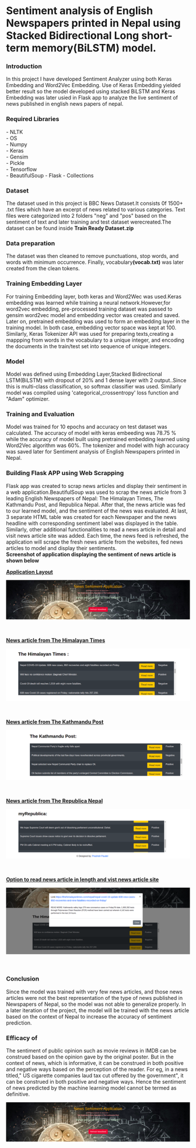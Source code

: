 # Sentiment analysis of English Newspapers printed in Nepal using Stacked Bidirectional Long short-term memory(BiLSTM) model.
<h3><b>Introduction</b></h3>
In this project I have developed Sentiment Analyzer using both Keras Embedding and Word2Vec Embedding. Use of Keras Embedding yielded better result so the model developed using stacked BiLSTM and Keras Embedding was later usied in Flask app to analyze the live sentiment of news published in english news papers of nepal. 
<h3><b>Required Libraries </b></h3>
- NLTK<br>
- OS<br>
- Numpy<br>
- Keras<br>
- Gensim<br>
- Pickle<br>
- Tensorflow<br>
- BeautifulSoup
- Flask
- Collections<br>
<h3><b>Dataset </b></h3>
The dataset used in this project is BBC News Dataset.It consists 0f 1500+ .txt files which have an excerpt of news related to various categories. Text files were categorized into 2 folders "neg" and "pos" based on the sentiment of text and later training and test dataset werecreated.The dataset can be found inside <b>Train Ready Dataset.zip</b>
<h3><b>Data preparation</b></h3>
The dataset was then cleaned to remove punctuations, stop words, and words with minimum occurrence. Finally, vocabulary<b>(vocab.txt)</b> was later created from the clean tokens.
<h3><b>Training Embedding Layer</b></h3>
For training Embedding layer, both keras  and Word2Wec  was used.Keras embedding was learned while training a neural network.However,for word2vec embedding, pre-processed training dataset was passed to gensim word2vec model and embedding vector was created and saved. Later on, pretrained embedding was used to form an embedding layer in the training model.  In both case, embedding vector space was kept at 100. Similarly, Keras Tokenizer API was used for preparing texts,creating a mappping from words in the vocabulary to a unique integer, and encoding the documents in the train/test set into sequence of unique integers.
<h3><b>Model</b></h3>
Model was defined using Embedding Layer,Stacked Bidirectional LSTM(BiLSTM) with dropout of 20% and 1 dense layer with 2 output..Since this is multi-class classification, so softmax classifier was used. Similarly model was compiled using 'categorical_crossentropy' loss function and "Adam" optimizer.
<h3><b>Training and Evaluation</b></h3>
Model was trained for 10 epochs and accuracy on test dataset was calculated. The accuracy of model with keras embeeding was 78.75 % while the accuracy of model built using pretrained embedding learned using Word2Vec algorithm was 60%. The tokenizer and model with high accuracy was saved later for Sentiment analysis of English Newspapers printed in Nepal.
<h3><b>Building Flask APP using Web Scrapping</b></h3>
Flask app was created to scrap news articles and display their sentiment in a web application.BeautifulSoup was used to scrap the news article from 3 leading English Newspapers of Nepal: The Himalayan Times, The Kathmandu Post, and Republica Nepal. After that, the news article was fed to our learned model, and the sentiment of the news was evaluated. At last, 3 separate HTML table was created for each Newspaper and the news headline with corresponding sentiment label was displayed in the table. Similarly, other additional functionalities to read a news article in detail and visit news article site was added. Each time, the news feed is refreshed, the application will scrape the fresh news article from the websites, fed news articles to model and display their sentiments.<br>
<b>Screenshot of application displaying the sentiment of news article is shown below</b><br>

<b><u>Application Layout</u></b>

![Alt text](flaskapp1.png?raw=true "Optional Title")

<br>

<b><u>News article from The Himalayan Times</u></b>

![Alt text](flaskapp2.png?raw=true "Optional Title")

<br>

<b><u>News article from The Kathmandu Post</u></b>

![Alt text](flaskapp3.png?raw=true "Optional Title")

<br>

<b><u>News article from The Republica Nepal</u></b>

![Alt text](flaskapp4.png?raw=true "Optional Title")

<br>

<b><u>Option to read news article in length and vist news article site</u></b>

![Alt text](flaskapp5.png?raw=true "Optional Title")

<br>

<h3><b>Conclusion</b></h3>
Since the model was trained with very few news articles, and those news articles were not the best representation of the type of news published in Newspapers of Nepal, so the model was not able to generalize properly. In a later iteration of the project, the model will be trained with the news article based on the context of Nepal to increase the accuracy of sentiment prediction.

<h3><b>Efficacy of </b></h3>
The sentiment of public opinion such as movie reviews in IMDB can be construed based on the opinion gave by the original poster. But in the context of news, which is informative, it can be construed in both positive and negative ways based on the perception of the reader.
 For eg, in a news titled," US cigarette companies laud tax cut offered by the government", it can be construed in both positive and negative ways. Hence the sentiment of news predicted by the machine learning model cannot be termed as definitive.
 
 
 
 
 
 
 
 ![Alt text](flaskapp1.png?raw=true "Optional Title")

